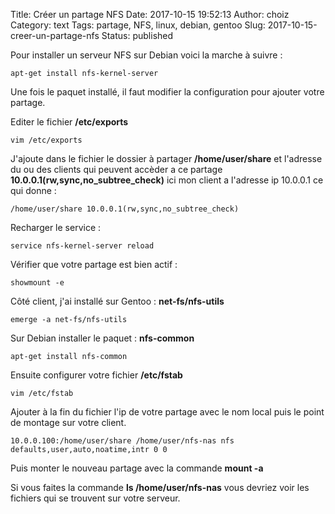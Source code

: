 Title: Créer un partage NFS
Date: 2017-10-15 19:52:13
Author: choiz
Category: text
Tags: partage, NFS, linux, debian, gentoo
Slug: 2017-10-15-creer-un-partage-nfs
Status: published

Pour installer un serveur NFS sur Debian voici la marche à suivre :
```
apt-get install nfs-kernel-server
```

Une fois le paquet installé, il faut modifier la configuration pour ajouter
votre partage.

Editer le fichier **/etc/exports**
```
vim /etc/exports
```

J'ajoute dans le fichier le dossier à partager **/home/user/share** et l'adresse 
du ou des clients qui peuvent accèder a ce partage
**10.0.0.1(rw,sync,no_subtree_check)** ici mon client a l'adresse ip 10.0.0.1 ce
qui donne :
```
/home/user/share 10.0.0.1(rw,sync,no_subtree_check)
```

Recharger le service :
```
service nfs-kernel-server reload
```

Vérifier que votre partage est bien actif :
```
showmount -e
```

Côté client, j'ai installé sur Gentoo : **net-fs/nfs-utils**
```
emerge -a net-fs/nfs-utils
```

Sur Debian installer le paquet : **nfs-common**
```
apt-get install nfs-common
```

Ensuite configurer votre fichier **/etc/fstab**
```
vim /etc/fstab
```

Ajouter à la fin du fichier l'ip de votre partage avec le nom local puis le
point de montage sur votre client.
```
10.0.0.100:/home/user/share /home/user/nfs-nas nfs defaults,user,auto,noatime,intr 0 0
```

Puis monter le nouveau partage avec la commande **mount -a**

Si vous faites la commande **ls /home/user/nfs-nas** vous devriez voir les
fichiers qui se trouvent sur votre serveur.
